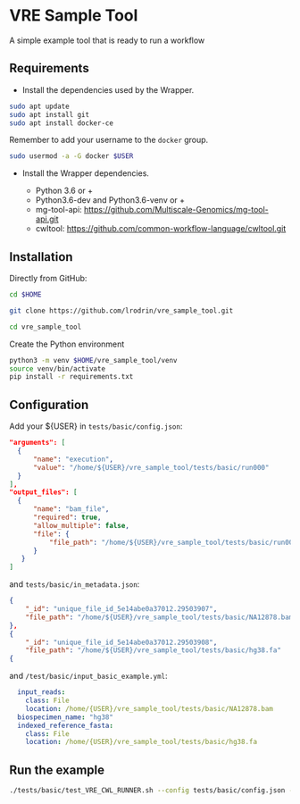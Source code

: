 # VRE Sample Tool

A simple example tool that is ready to run a workflow

## Requirements

* Install the dependencies used by the Wrapper.

```bash
sudo apt update
sudo apt install git
sudo apt install docker-ce
```

Remember to add your username to the `docker` group.

 ```bash
 sudo usermod -a -G docker $USER
 ```
 
* Install the Wrapper dependencies.

    - Python 3.6 or +
    - Python3.6-dev and Python3.6-venv or +
    - mg-tool-api: https://github.com/Multiscale-Genomics/mg-tool-api.git
    - cwltool: https://github.com/common-workflow-language/cwltool.git

## Installation

Directly from GitHub:

```bash
cd $HOME

git clone https://github.com/lrodrin/vre_sample_tool.git

cd vre_sample_tool
```

Create the Python environment

```bash
python3 -m venv $HOME/vre_sample_tool/venv
source venv/bin/activate
pip install -r requirements.txt
```

## Configuration

Add your ${USER} in `tests/basic/config.json`:

```json 
"arguments": [
  {
      "name": "execution",
      "value": "/home/${USER}/vre_sample_tool/tests/basic/run000"
  }
],
"output_files": [
  {
      "name": "bam_file",
      "required": true,
      "allow_multiple": false,
      "file": {
          "file_path": "/home/${USER}/vre_sample_tool/tests/basic/run000/A.bam"
      }
   }
]
```
and `tests/basic/in_metadata.json`:

```json 
{
    "_id": "unique_file_id_5e14abe0a37012.29503907",
    "file_path": "/home/${USER}/vre_sample_tool/tests/basic/NA12878.bam"
},
{
    "_id": "unique_file_id_5e14abe0a37012.29503908",
    "file_path": "/home/${USER}/vre_sample_tool/tests/basic/hg38.fa"
{
``` 
and `/test/basic/input_basic_example.yml`:

```yaml 
  input_reads: 
    class: File
    location: /home/{USER}/vre_sample_tool/tests/basic/NA12878.bam
  biospecimen_name: "hg38"
  indexed_reference_fasta:
    class: File 
    location: /home/{USER}/vre_sample_tool/tests/basic/hg38.fa
```
## Run the example
```bash
./tests/basic/test_VRE_CWL_RUNNER.sh --config tests/basic/config.json --in_metadata tests/basic/in_metadata.json --out_metadata out_metadata.json --log_file test_VRE_CWL_RUNNER.log
```
